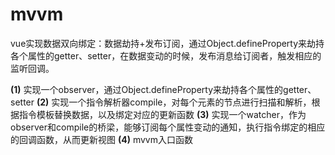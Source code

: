 # mvvm
vue实现数据双向绑定：数据劫持+发布订阅，通过Object.defineProperty来劫持各个属性的getter、setter，在数据变动的时候，发布消息给订阅者，触发相应的监听回调。

**(1)** 实现一个observer，通过Object.defineProperty来劫持各个属性的getter、setter
**(2)** 实现一个指令解析器compile，对每个元素的节点进行扫描和解析，根据指令模板替换数据，以及绑定对应的更新函数
**(3)** 实现一个watcher，作为observer和compile的桥梁，能够订阅每个属性变动的通知，执行指令绑定的相应的回调函数，从而更新视图
**(4)** mvvm入口函数